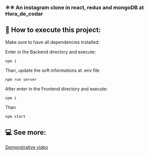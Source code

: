 ### ⚛️⚛️ An instagram clone in react, redux and mongoDB at Hora_de_codar

## 🚀 How to execute this project:

Make sure to have all dependencies installed:

Enter in the Backend directory and execute: 
```
npm i
```
Than, update the soft informations at .env file
```
npm run server
```
After enter in the Frontend directory and execute: 
```
npm i
```
Than
```
npm start
```

## 💻 See more:
[Demonstrative video](https://www.linkedin.com/feed/update/urn:li:ugcPost:7036367965214154752/)
